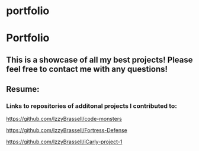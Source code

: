 # portfolio
# Portfolio

## This is a showcase of all my best projects! Please feel free to contact me with any questions!

## Resume:


### Links to repositories of additonal projects I contributed to:

https://github.com/IzzyBrassell/code-monsters

https://github.com/IzzyBrassell/Fortress-Defense

https://github.com/IzzyBrassell/iCarly-project-1
